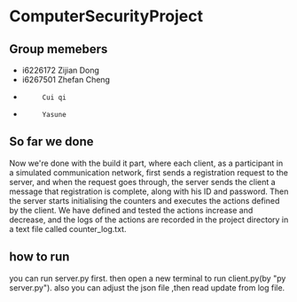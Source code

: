 # ComputerSecurityProject
## Group memebers
+ i6226172 Zijian Dong
+ i6267501 Zhefan Cheng
+          Cui qi
+          Yasune 

## So far we done

Now we're done with the build it part, where each client, as a participant in a simulated communication network, first sends a registration request to the server, and when the request goes through, the server sends the client a message that registration is complete, along with his ID and password. Then the server starts initialising the counters and executes the actions defined by the client. We have defined and tested the actions increase and decrease, and the logs of the actions are recorded in the project directory in a text file called counter_log.txt.

## how to run
you can run server.py first. then open a new terminal to run client.py(by "py server.py"). also you can adjust the json file ,then read update from log file.


